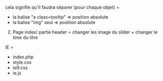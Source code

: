 cela signifie qu'il faudra séparer (pour chaque objet) =
- la balise "a class=tooltip"   => position absolute
- la balise "img" seul          => position absolute



2) Page index/ partie header   = changer les image du slider + changer le time du titre

IE =
- index.php
- style.css
- ie9.css
- ie.js
